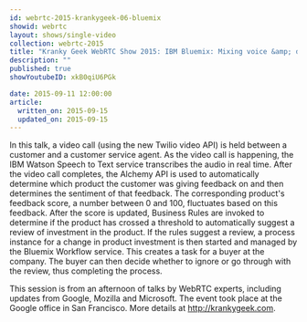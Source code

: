 ```yaml
---
id: webrtc-2015-krankygeek-06-bluemix
showid: webrtc
layout: shows/single-video
collection: webrtc-2015
title: "Kranky Geek WebRTC Show 2015: IBM Bluemix: Mixing voice &amp; data"
description: ""
published: true
showYoutubeID: xkB0qiU6PGk

date: 2015-09-11 12:00:00
article:
  written_on: 2015-09-15
  updated_on: 2015-09-15
---
```

In this talk, a video call (using the new Twilio video API) is held between a customer and a customer service agent. As the video call is happening, the IBM Watson Speech to Text service transcribes the audio in real time. After the video call completes, the Alchemy API is used to automatically determine which product the customer was giving feedback on and then determines the sentiment of that feedback. The corresponding product's feedback score, a number between 0 and 100, fluctuates based on this feedback. After the score is updated, Business Rules are invoked to determine if the product has crossed a threshold to automatically suggest a review of investment in the product. If the rules suggest a review, a process instance for a change in product investment is then started and managed by the Bluemix Workflow service. This creates a task for a buyer at the company. The buyer can then decide whether to ignore or go through with the review, thus completing the process.

This session is from an afternoon of talks by WebRTC experts, including updates from Google, Mozilla and Microsoft. The event took place at the Google office in San Francisco. More details at http://krankygeek.com.

